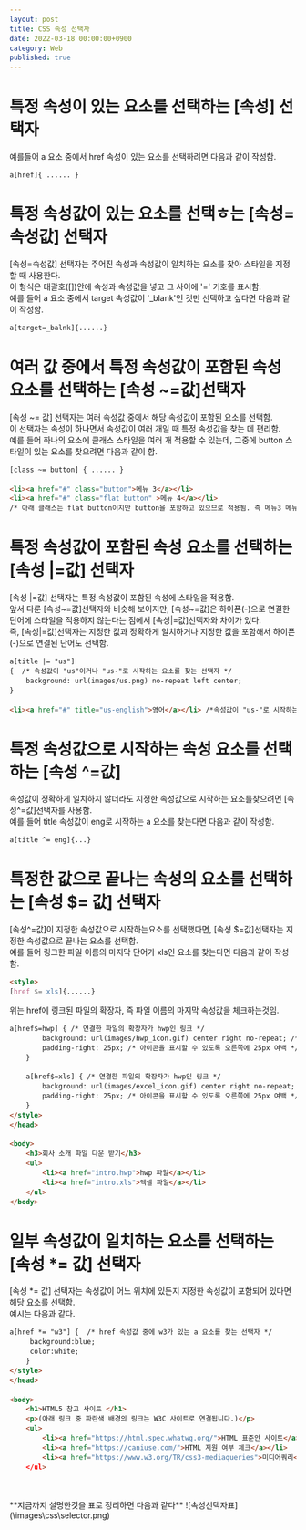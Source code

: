 ```yaml
---
layout: post
title: CSS 속성 선택자
date: 2022-03-18 00:00:00+0900
category: Web
published: true
---
```

# 특정 속성이 있는 요소를 선택하는 [속성] 선택자
예를들어 a 요소 중에서 href 속성이 있는 요소를 선택하려면 다음과 같이 작성함.  
```
a[href]{ ...... }
```

# 특정 속성값이 있는 요소를 선택ㅎ는 [속성=속성값] 선택자
[속성=속성값] 선택자는 주어진 속성과 속성값이 일치하는 요소를 찾아 스타일을 지정할 때 사용한다.  
이 형식은 대괄호([])안에 속성과 속성값을 넣고 그 사이에 '=' 기호를 표시함.   
예를 들어 a 요소 중에서 target 속성값이 '_blank'인 것만 선택하고 싶다면 다음과 같이 작성함.  
```html
a[target=_balnk]{......}
```

# 여러 값 중에서 특정 속성값이 포함된 속성 요소를 선택하는 [속성 ~=값]선택자 
[속성 ~= 값] 선택자는 여러 속성값 중에서 해당 속성값이 포함된 요소를 선택함.  
이 선택자는 속성이 하나면서 속성값이 여러 개일 때 특정 속성값을 찾는 데 편리함.   
예를 들어 하나의 요소에 클래스 스타일을 여러 개 적용할 수 있는데, 그중에 button 스타일이 있는 요소를 찾으려면 다음과 같이 함.  
```html
[class ~= button] { ...... }

<li><a href="#" class="button">메뉴 3</a></li>
<li><a href="#" class="flat button" >메뉴 4</a></li>
/* 아래 클래스는 flat button이지만 button을 포함하고 있으므로 적용됨. 즉 메뉴3 메뉴4 모두 적용됨*/
```

# 특정 속성값이 포함된 속성 요소를 선택하는 [속성 |=값] 선택자
[속성 |=값] 선택자는 특정 속성값이 포함된 속성에 스타일을 적용함.  
앞서 다룬 [속성~=값]선택자와 비슷해 보이지만, [속성~=값]은 하이픈(-)으로 연결한 단어에 스타일을 적용하지 않는다는 점에서
[속성|=값]선택자와 차이가 있다.  
즉, [속성|=값]선택자는 지정한 값과 정확하게 일치하거나 지정한 값을 포함해서 하이픈(-)으로 연결된 단어도 선택함.  
```html
a[title |= "us"] 
{  /* 속성값이 "us"이거나 "us-"로 시작하는 요소를 찾는 선택자 */
    background: url(images/us.png) no-repeat left center;
}

<li><a href="#" title="us-english">영어</a></li> /*속성값이 "us-"로 시작하는 한 단어이므로 스타일이 적용됨.*/
```
# 특정 속성값으로 시작하는 속성 요소를 선택하는 [속성 ^=값]
속성값이 정확하게 일치하지 않더라도 지정한 속성값으로 시작하는 요소를찾으려면 [속성^=값]선택자를 사용함.  
예를 들어 title 속성값이 eng로 시작하는 a 요소를 찾는다면 다음과 같이 작성함.  
```html
a[title ^= eng]{...}
```  

# 특정한 값으로 끝나는 속성의 요소를 선택하는 [속성 $= 값] 선택자
[속성^=값]이 지정한 속성값으로 시작하는요소를 선택했다면, [속성 $=값]선택자는 지정한 속성값으로 끝나는 요소를 선택함.  
예를 들어 링크한 파일 이름의 마지막 단어가 xls인 요소를 찾는다면 다음과 같이 작성함.  
```html
<style>
[href $= xls]{......}
```  
위는 href에 링크된 파일의 확장자, 즉 파일 이름의 마지막 속성값을 체크하는것임.  

```html
a[href$=hwp] { /* 연결한 파일의 확장자가 hwp인 링크 */
		background: url(images/hwp_icon.gif) center right no-repeat; /* 배경으로 hwp 아이콘 표시 */
		padding-right: 25px; /* 아이콘을 표시할 수 있도록 오른쪽에 25px 여백 */
	}

	a[href$=xls] { /* 연결한 파일의 확장자가 hwp인 링크 */
		background: url(images/excel_icon.gif) center right no-repeat; /* 배경으로 hwp 아이콘 표시 */
		padding-right: 25px; /* 아이콘을 표시할 수 있도록 오른쪽에 25px 여백 */
	}
</style>
</head>

<body>
	<h3>회사 소개 파일 다운 받기</h3>
	<ul>
		<li><a href="intro.hwp">hwp 파일</a></li>
		<li><a href="intro.xls">엑셀 파일</a></li>
	</ul>
</body>
```  

# 일부 속성값이 일치하는 요소를 선택하는 [속성 *= 값] 선택자
[속성 *= 값] 선택자는 속성값이 어느 위치에 있든지 지정한 속성값이 포함되어 있다면 해당 요소를 선택함.  
예시는 다음과 같다.  
```html
a[href *= "w3"] {  /* href 속성값 중에 w3가 있는 a 요소를 찾는 선택자 */ 
	 background:blue;
	 color:white;		 
	}
</style>
</head>

<body>
	<h1>HTML5 참고 사이트 </h1>
	<p>(아래 링크 중 파란색 배경의 링크는 W3C 사이트로 연결됩니다.)</p>
	<ul>
		<li><a href="https://html.spec.whatwg.org/">HTML 표준안 사이트</a></li>
		<li><a href="https://caniuse.com/">HTML 지원 여부 체크</a></li>
		<li><a href="https://www.w3.org/TR/css3-mediaqueries">미디어쿼리</a></li /*href의 속성값중에 "w3"가 일치하므로 스타일 적용*/
	</ul>
```

<br>
<br>
**지금까지 설명한것을 표로 정리하면 다음과 같다**  
![속성선택자표](\images\css\selector.png)